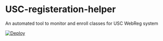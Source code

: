# USC-registeration-helper
An automated tool to monitor and enroll classes for USC WebReg system

[![Deploy](https://www.herokucdn.com/deploy/button.svg)](https://heroku.com/deploy?template=https://github.com/cxruan/USC-registeration-helper)
